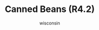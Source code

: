 ---
media: "images/rounds/round_4_2/kwons_beans.png"
media_type: image
title: Canned Beans (R4.2)
author: [wisconsin]
desc: Kwon Myong-hwa develops an insatiable hunger for baked beans.
---